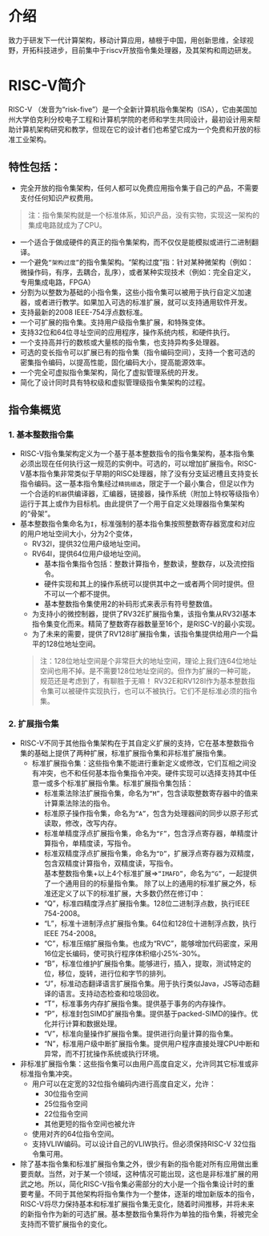 介绍
====

致力于研发下一代计算架构，移动计算应用，植根于中国，用创新思维，全球视野，开拓科技进步，目前集中于riscv开放指令集处理器，及其架构和周边研发。

# RISC-V简介

RISC-V （发音为“risk-five”）是一个全新计算机指令集架构（ISA），它由美国加州大学伯克利分校电子工程和计算机学院的老师和学生共同设计，最初设计用来帮助计算机架构研究和教学，但现在它的设计者们也希望它成为一个免费和开放的标准工业架构。

## 特性包括：
- 完全开放的指令集架构，任何人都可以免费应用指令集于自己的产品，不需要支付任何知识产权费用。
> 注：指令集架构就是一个标准体系，知识产品，没有实物，实现这一架构的集成电路就成为了CPU。
- 一个适合于做成硬件的真正的指令集架构，而不仅仅是能模拟或进行二进制翻译。
- 一个避免`“架构过度”`的指令集架构。“架构过度”指：针对某种微架构（例如：微操作码，有序，去耦合，乱序），或者某种实现技术（例如：完全自定义，专用集成电路，FPGA）
- 分割为以整数为基础的小指令集，这些小指令集可以被用于执行自定义加速器，或者进行教学。如果加入可选的标准扩展，就可以支持通用软件开发。
- 支持最新的2008 IEEE-754浮点数标准。
- 一个可扩展的指令集。支持用户级指令集扩展，和特殊变体。
- 支持32位和64位寻址空间的应用程序，操作系统内核，和硬件执行。
- 一个支持高并行的数核或大量核的指令集，也支持异构多处理器。
- 可选的变长指令可以扩展已有的指令集（指令编码空间），支持一个套可选的密集指令编码，以提高性能，固化编码大小，提高能源效率。
- 一个完全可虚拟指令集架构，简化了虚拟管理系统的开发。
- 简化了设计同时具有特权级和虚拟管理级指令集架构的过程。
## 指令集概览
### 1. 基本整数指令集
  - RISC-V指令集架构定义为一个基于基本整数指令的指令集架构，基本指令集必须出现在任何执行这一规范的实例中。可选的，可以增加扩展指令。RISC-V基本指令集非常类似于早期的RISC处理器，除了没有分支延迟槽且支持变长指令编码。这一基本指令集经过`精挑细选`，限定于一个最小集合，但足以作为一个合适的`机器`供编译器，汇编器，链接器，操作系统（附加上特权等级指令）运行于其上或作为目标机。由此提供了一个用于自定义处理器指令集架构的“骨架”。
  - 基本整数指令集命名为`I`，标准强制的基本指令集按照整数寄存器宽度和对应的用户地址空间大小，分为2个变体，
    - RV32I，提供32位用户级地址空间。
    - RV64I，提供64位用户级地址空间。  
      - 基本指令集指令包括：整数计算指令，整数读，整数存，以及流控指令。
      - 硬件实现和其上的操作系统可以提供其中之一或者两个同时提供。但不可以一个都不提供。
      - 基本整数指令集使用2的补码形式来表示有符号整数值。
    - 为支持小的微控制器，提供了RV32E扩展指令集，该指令集从RV32I基本指令集变化而来。精简了整数寄存器数量至16个，是RISC-V的最小实现。
    - 为了未来的需要，提供了RV128I扩展指令集，该指令集提供给用户一个扁平的128位地址空间。
    > 注：128位地址空间是个非常巨大的地址空间，理论上我们连64位地址空间也用不掉。是不需要128位地址空间的。但作为扩展的一种可能，规范还是考虑到了，有聊胜于无嘛！
  RV32E和RV128I作为基本整数指令集可以被硬件实现执行，也可以不被执行。它们不是标准必须的指令集。
### 2. 扩展指令集 
  - RISC-V不同于其他指令集架构在于其自定义扩展的支持，它在基本整数指令集的基础上提供了两种扩展，标准扩展指令集和非标准扩展指令集。
    - 标准扩展指令集：这些指令集不能进行重新定义或修改，它们互相之间没有冲突，也不和任何基本指令集指令冲突。硬件实现可以选择支持其中任意一或多个标准扩展指令集。标准扩展指令集包括：
      - 标准乘法除法扩展指令集，命名为`“M”`，包含读取整数寄存器中的值来计算乘法除法的指令。
      - 标准原子操作指令集，命名为`“A”`，包含为处理器间的同步以原子形式读取，修改，改写内存。
      - 标准单精度浮点扩展指令集，命名为`“F”`，包含浮点寄存器，单精度计算指令，单精度读，写指令。
      - 标准双精度浮点扩展指令集，命名为`“D”`，扩展浮点寄存器为双精度，包含双精度计算指令，双精度读，写指令。  
  基本整数指令集+以上4个标准扩展=>`“IMAFD”`，命名为`“G”`，一起提供了一个通用目的的标量指令集。
  除了以上的通用的标准扩展之外，标准还定义了以下的标准扩展，大多数仍然在修订中：
      - “Q”，标准四精度浮点扩展指令集。128位二进制浮点数，执行IEEE 754-2008。
      - “L”，标准十进制浮点扩展指令集。64位和128位十进制浮点数，执行IEEE 754-2008。
      - “C”，标准压缩扩展指令集。也成为“RVC”，能够增加代码密度，采用16位定长编码，使可执行程序体积缩小25%-30%。
      - “B”，标准位维护扩展指令集。能够进行，插入，提取，测试特定的位，移位，旋转，进行位和字节的排列。
      - “J”，标准动态翻译语言扩展指令集。用于执行类似Java，JS等动态翻译的语言。支持动态检查和垃圾回收。
      - “T”，标准事务内存扩展指令集。提供基于事务的内存操作。
      - “P”，标准封包SIMD扩展指令集。提供基于packed-SIMD的操作。优化并行计算和数据处理。
      - “V”，标准向量操作扩展指令集。提供进行向量计算的指令集。
      - “N”，标准用户级中断扩展指令集。提供用户程序直接处理CPU中断和异常，而不打扰操作系统或执行环境。
  - 非标准扩展指令集：这些指令集可以由用户高度自定义，允许同其它标准或非标准指令集冲突。
    - 用户可以在定宽的32位指令编码内进行高度自定义，允许：
      - 30位指令空间
      - 25位指令空间
      - 22位指令空间
      - 其他更短的指令空间也被允许
    - 使用对齐的64位指令空间。
    - 支持VLIW编码。可以设计自己的VLIW执行。但必须保持RISC-V 32位指令集可用。
  - 除了基本指令集和标准扩展指令集之外，很少有新的指令能对所有应用做出重要贡献。当然，对于某一个领域，这种情况可能出现，这也是非标准扩展的用武之地。所以，简化RISC-V指令集必需部分的大小是一个指令集设计时的重要考量。不同于其他架构将指令集作为一个整体，逐渐的增加新版本的指令，RISC-V将尽力保持基本和标准扩展指令集无变化，随着时间推移，并将未来的新指令作为新的可选扩展。基本整数指令集将作为单独的指令集，将被完全支持而不管扩展指令的变化。
